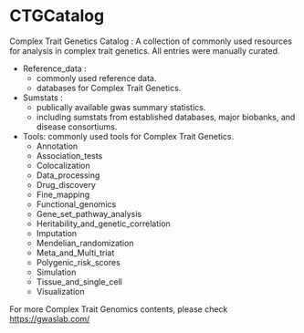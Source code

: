 # CTGCatalog

Complex Trait Genetics Catalog : A collection of commonly used resources for analysis in complex trait genetics. All entries were manually curated.

- Reference_data :
  - commonly used reference data.
  - databases for Complex Trait Genetics.
- Sumstats :  
  - publically available gwas summary statistics.
  - including sumstats from established databases, major biobanks, and disease consortiums.
- Tools: commonly used tools for Complex Trait Genetics.
  - Annotation
  - Association_tests
  - Colocalization
  - Data_processing
  - Drug_discovery
  - Fine_mapping
  - Functional_genomics
  - Gene_set_pathway_analysis
  - Heritability_and_genetic_correlation
  - Imputation
  - Mendelian_randomization
  - Meta_and_Multi_triat
  - Polygenic_risk_scores
  - Simulation
  - Tissue_and_single_cell
  - Visualization

For more Complex Trait Genomics contents, please check https://gwaslab.com/

